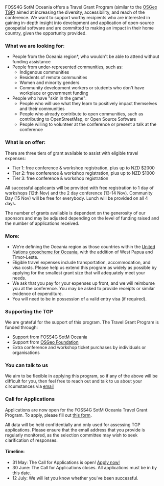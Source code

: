 FOSS4G SotM Oceania offers a Travel Grant Program (similar to the [OSGeo TGP](https://www.osgeo.org/initiatives/foss4g-travel-grant-program/)) aimed at increasing the diversity, accessibility, and reach of the conference. We want to support worthy recipients who are interested in gaining in-depth insight into development and application of open-source geospatial software and are committed to making an impact in their home country, given the opportunity provided.

### What we are looking for:

- People from the Oceania region*, who wouldn't be able to attend without funding assistance
- People from under-represented communities, such as:    
  - Indigenous communities        
  - Residents of remote communities        
  - Women and minority genders        
  - Community development workers or students who don't have workplace or government funding        
- People who have "skin in the game":    
  - People who will use what they learn to positively impact themselves and their communities
  - People who already contribute to open communities, such as contributing to OpenStreetMap, or Open Source Software
  - People willing to volunteer at the conference or present a talk at the conference

### What is on offer:

There are three tiers of grant available to assist with eligible travel expenses:
- Tier 1: free conference & workshop registration, plus up to NZD $2000
- Tier 2: free conference & workshop registration, plus up to NZD $1000
- Tier 3: free conference & workshop registration

All successful applicants will be provided with free registration to 1 day of workshops (12th Nov) and the 2 day conference (13-14 Nov). Community Day (15 Nov) will be free for everybody. Lunch will be provided on all 4 days.

The number of grants available is dependent on the generosity of our sponsors and may be adjusted depending on the level of funding raised and the number of applications received.

### More:

- We're defining the Oceania region as those countries within the [United Nations geoscheme for Oceania](https://en.wikipedia.org/wiki/United_Nations_geoscheme_for_Oceania), with the addition of West Papua and Timor-Leste.
- Eligible travel expenses include transportation, accommodation, and visa costs.
Please help us extend this program as widely as possible by applying for the smallest grant size that will adequately meet your needs.
- We ask that you pay for your expenses up front, and we will reimburse you at the conference. You may be asked to provide receipts or similar evidence of expenditure.
- You will need to be in possession of a valid entry visa (if required).

### Supporting the TGP

We are grateful for the support of this program. The Travel Grant Program is funded through:
  - Support from FOSS4G SotM Oceania
  - Support from [OSGeo Foundation](https://www.osgeo.org/)
  - Extra conference and workshop ticket purchases by individuals or organisations

### You can talk to us

We aim to be flexible in applying this program, so if any of the above will be difficult for you, then feel free to reach out and talk to us about your circumstances via [email](mailto:admin@foss4g-oceania.org)

### Call for Applications

Applications are now open for the FOSS4G SotM Oceania Travel Grant Program. To apply, please fill out [this form](https://docs.google.com/forms/d/e/1FAIpQLSc_d_m1jkLITTMfvDuTetnbGKodI4RvfPp3yt7reHw9_t7ufg/viewform).

All data will be held confidentially and only used for assessing TGP applications. Please ensure that the email address that you provide is regularly monitored, as the selection committee may wish to seek clarification of responses.

#### Timeline:
- 31 May: The Call for Applications is open! [Apply now!](https://docs.google.com/forms/d/e/1FAIpQLSc_d_m1jkLITTMfvDuTetnbGKodI4RvfPp3yt7reHw9_t7ufg/viewform)
- 30 June: The Call for Applications closes. All applications must be in by this date.
- 12 July: We will let you know whether you've been successful.

